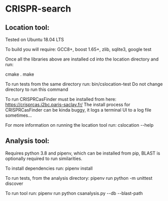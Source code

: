 # CRISPR-search

## Location tool:

Tested on Ubuntu 18.04 LTS

To build you will require:
GCC8+, boost 1.65+, zlib, sqlite3, google test

Once all the libraries above are installed cd into the location directory and run:

cmake .
make

To run tests from the same directory run:
bin/cslocation-test
Do not change directory to run this command

To run CRISPRCasFinder must be installed from here: https://crisprcas.i2bc.paris-saclay.fr/
The install process for CRISPRCasFinder can be kinda buggy, it logs a terminal UI to a log file sometimes...

For more information on running the location tool run:
cslocation --help




## Analysis tool:
Requires python 3.8 and pipenv, which can be installed from pip, BLAST is optionally required to run similarities.

To install dependencies run:
pipenv install

To run tests, from the analysis directory:
pipenv run python -m unittest discover

To run tool run:
pipenv run python csanalysis.py --db <path to db> --blast-path <path to blast>
